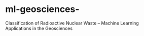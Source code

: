 # ml-geosciences-
Classification of Radioactive Nuclear Waste – Machine Learning Applications in the Geosciences
